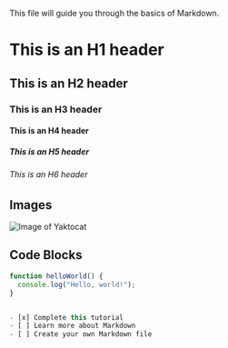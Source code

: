 


This file will guide you through the basics of Markdown.



# This is an H1 header
## This is an H2 header
### This is an H3 header
#### This is an H4 header
##### This is an H5 header
###### This is an H6 header
## Images



![Image of Yaktocat]([https://octodex.github.com/images/yaktocat.png](https://images.app.goo.gl/jnyY2o7KusZ4UULH9))

## Code Blocks


```javascript
function helloWorld() {
  console.log("Hello, world!");
}


- [x] Complete this tutorial
- [ ] Learn more about Markdown
- [ ] Create your own Markdown file
